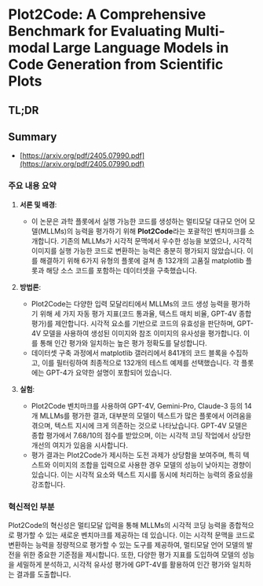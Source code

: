 # Plot2Code: A Comprehensive Benchmark for Evaluating Multi-modal Large Language Models in Code Generation from Scientific Plots
## TL;DR
## Summary
- [https://arxiv.org/pdf/2405.07990.pdf](https://arxiv.org/pdf/2405.07990.pdf)

### 주요 내용 요약

1. **서론 및 배경**:
   - 이 논문은 과학 플롯에서 실행 가능한 코드를 생성하는 멀티모달 대규모 언어 모델(MLLMs)의 능력을 평가하기 위해 **Plot2Code**라는 포괄적인 벤치마크를 소개합니다. 기존의 MLLMs가 시각적 문맥에서 우수한 성능을 보였으나, 시각적 이미지를 실행 가능한 코드로 변환하는 능력은 충분히 평가되지 않았습니다. 이를 해결하기 위해 6가지 유형의 플롯에 걸쳐 총 132개의 고품질 matplotlib 플롯과 해당 소스 코드를 포함하는 데이터셋을 구축했습니다.

2. **방법론**:
   - Plot2Code는 다양한 입력 모달리티에서 MLLMs의 코드 생성 능력을 평가하기 위해 세 가지 자동 평가 지표(코드 통과율, 텍스트 매치 비율, GPT-4V 종합 평가)를 제안합니다. 시각적 요소를 기반으로 코드의 유효성을 판단하며, GPT-4V 모델을 사용하여 생성된 이미지와 참조 이미지의 유사성을 평가합니다. 이를 통해 인간 평가와 일치하는 높은 평가 정확도를 달성합니다.
   - 데이터셋 구축 과정에서 matplotlib 갤러리에서 841개의 코드 블록을 수집하고, 이를 필터링하여 최종적으로 132개의 테스트 예제를 선택했습니다. 각 플롯에는 GPT-4가 요약한 설명이 포함되어 있습니다.

3. **실험**:
   - Plot2Code 벤치마크를 사용하여 GPT-4V, Gemini-Pro, Claude-3 등의 14개 MLLMs를 평가한 결과, 대부분의 모델이 텍스트가 많은 플롯에서 어려움을 겪으며, 텍스트 지시에 크게 의존하는 것으로 나타났습니다. GPT-4V 모델은 종합 평가에서 7.68/10의 점수를 받았으며, 이는 시각적 코딩 작업에서 상당한 개선의 여지가 있음을 시사합니다.
   - 평가 결과는 Plot2Code가 제시하는 도전 과제가 상당함을 보여주며, 특히 텍스트와 이미지의 조합을 입력으로 사용한 경우 모델의 성능이 낮아지는 경향이 있습니다. 이는 시각적 요소와 텍스트 지시를 동시에 처리하는 능력의 중요성을 강조합니다.

### 혁신적인 부분
Plot2Code의 혁신성은 멀티모달 입력을 통해 MLLMs의 시각적 코딩 능력을 종합적으로 평가할 수 있는 새로운 벤치마크를 제공하는 데 있습니다. 이는 시각적 문맥을 코드로 변환하는 능력을 정량적으로 평가할 수 있는 도구를 제공하여, 멀티모달 언어 모델의 발전을 위한 중요한 기준점을 제시합니다. 또한, 다양한 평가 지표를 도입하여 모델의 성능을 세밀하게 분석하고, 시각적 유사성 평가에 GPT-4V를 활용하여 인간 평가와 일치하는 결과를 도출합니다.